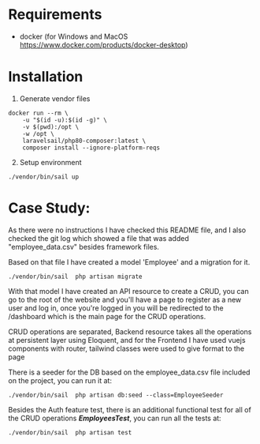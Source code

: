 # Requirements
- docker (for Windows and MacOS https://www.docker.com/products/docker-desktop)

# Installation
1. Generate vendor files
```
docker run --rm \
    -u "$(id -u):$(id -g)" \
    -v $(pwd):/opt \
    -w /opt \
    laravelsail/php80-composer:latest \
    composer install --ignore-platform-reqs

```

2. Setup environment
```
./vendor/bin/sail up
```
# Case Study: 

As there were no instructions I have checked this README file, and I also checked the git log which showed a file that was added "employee_data.csv" besides framework files.

Based on that file I have created a model 'Employee' and a migration for it.

```
./vendor/bin/sail  php artisan migrate
```

With that model I have created an API resource to create a CRUD, you can go to the root of the website and you'll have a page to register as a new user and log in, once you're logged in you will be redirected to the /dashboard which is the main page for the CRUD operations.

CRUD operations are separated, Backend resource takes all the operations at persistent layer using Eloquent, and for the Frontend I have used vuejs components with router, tailwind classes were used to give format to the page

There is a seeder for the DB based on the employee_data.csv file included on the project, you can run it at:
```
./vendor/bin/sail  php artisan db:seed --class=EmployeeSeeder
```

Besides the Auth feature test, there is an additional functional test for all of the CRUD operations **_EmployeesTest_**, you can run all the tests at: 

```
./vendor/bin/sail  php artisan test
```
